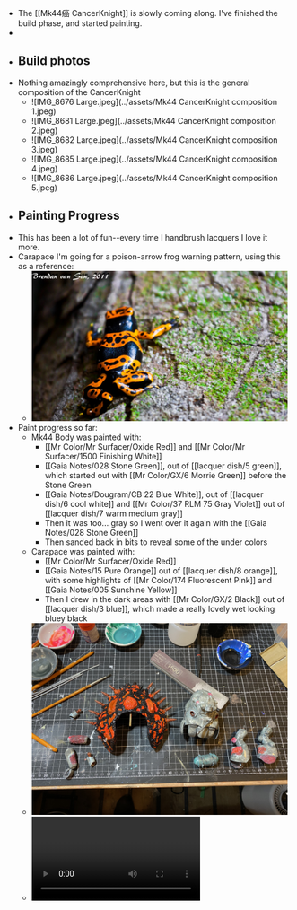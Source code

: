 - The [[Mk44癌 CancerKnight]] is slowly coming along. I've finished the build phase, and started painting.
-
- ## Build photos
- Nothing amazingly comprehensive here, but this is the general composition of the CancerKnight
	- ![IMG_8676 Large.jpeg](../assets/Mk44 CancerKnight composition 1.jpeg)
	- ![IMG_8681 Large.jpeg](../assets/Mk44 CancerKnight composition 2.jpeg)
	- ![IMG_8682 Large.jpeg](../assets/Mk44 CancerKnight composition 3.jpeg)
	- ![IMG_8685 Large.jpeg](../assets/Mk44 CancerKnight composition 4.jpeg)
	- ![IMG_8686 Large.jpeg](../assets/Mk44 CancerKnight composition 5.jpeg)
- ## Painting Progress
- This has been a lot of fun--every time I handbrush lacquers I love it more.
- Carapace I'm going for a poison-arrow frog warning pattern, using this as a reference:
	- ![Mk44 CancerKnight--reference poison arrow frog.JPG](../assets/Mk44_CancerKnight--reference_poison_arrow_frog_1673883200310_0.JPG)
- Paint progress so far:
	- Mk44 Body was painted with:
		- [[Mr Color/Mr Surfacer/Oxide Red]] and [[Mr Color/Mr Surfacer/1500 Finishing White]]
		- [[Gaia Notes/028 Stone Green]], out of [[lacquer dish/5 green]], which started out with [[Mr Color/GX/6 Morrie Green]] before the Stone Green
		- [[Gaia Notes/Dougram/CB 22 Blue White]], out of [[lacquer dish/6 cool white]] and [[Mr Color/37 RLM 75 Gray Violet]] out of [[lacquer dish/7 warm medium gray]]
		- Then it was too... gray so I went over it again with the [[Gaia Notes/028 Stone Green]]
		- Then sanded back in bits to reveal some of the under colors
	- Carapace was painted with:
		- [[Mr Color/Mr Surfacer/Oxide Red]]
		- [[Gaia Notes/15 Pure Orange]] out of [[lacquer dish/8 orange]], with some highlights of [[Mr Color/174 Fluorescent Pink]] and [[Gaia Notes/005 Sunshine Yellow]]
		- Then I drew in the dark areas with [[Mr Color/GX/2 Black]] out of [[lacquer dish/3 blue]], which made a really lovely wet looking bluey black
	- ![Mk44 CancerKnight painting progress carapace and parted out Mk44.jpeg](../assets/Mk44_CancerKnight_painting_progress_carapace_and_parted_out_Mk44_1673883237239_0.jpeg)
	- ![Mk44 CancerKnight painting progress sanded handbrushed lacquer.mp4](../assets/Mk44_CancerKnight_painting_progress_sanded_handbrushed_lacquer_1673883431687_0.mp4)